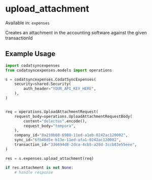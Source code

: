 # upload_attachment
Available in: `expenses`

Creates an attachment in the accounting software against the given transactionId

## Example Usage
```python
import codatsyncexpenses
from codatsyncexpenses.models import operations

s = codatsyncexpenses.CodatSyncExpenses(
    security=shared.Security(
        auth_header="YOUR_API_KEY_HERE",
    ),
)


req = operations.UploadAttachmentRequest(
    request_body=operations.UploadAttachmentRequestBody(
        content="delectus".encode(),
        request_body="tempora",
    ),
    company_id="8a210b68-6988-11ed-a1eb-0242ac120002",
    sync_id="6fb40d5e-b13e-11ed-afa1-0242ac120002",
    transaction_id="336694d8-2dca-4cb5-a28d-3ccb83e55eee",
)

res = s.expenses.upload_attachment(req)

if res.attachment is not None:
    # handle response
```